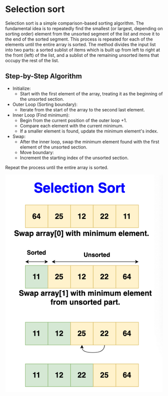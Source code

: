 # Selection sort

Selection sort is a simple comparison-based sorting algorithm. The fundamental
idea is to repeatedly find the smallest (or largest, depending on sorting order)
element from the unsorted segment of the list and move it to the end of the
sorted segment. This process is repeated for each of the elements until the
entire array is sorted. The method divides the input list into two parts: a
sorted sublist of items which is built up from left to right at the front (left)
of the list, and a sublist of the remaining unsorted items that occupy the rest
of the list.

## Step-by-Step Algorithm

- Initialize:
  - Start with the first element of the array, treating it as the beginning of
    the unsorted section.
- Outer Loop (Sorting boundary):
  - Iterate from the start of the array to the second last element.
- Inner Loop (Find minimum):
  - Begin from the current position of the outer loop +1.
  - Compare each element with the current minimum.
  - If a smaller element is found, update the minimum element's index.
- Swap:
  - After the inner loop, swap the minimum element found with the first element
    of the unsorted section.
  - Move boundary:
  - Increment the starting index of the unsorted section.

Repeat the process until the entire array is sorted.

![](attachements/selection.png)
